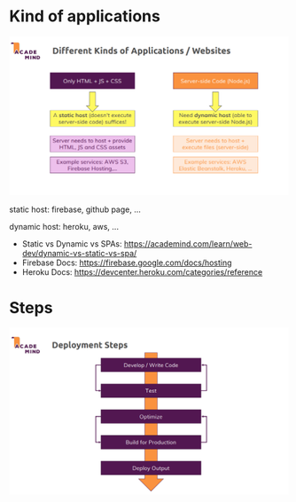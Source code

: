 # Kind of applications

![image-20200611221622261](assets/JS_Deploy/image-20200611221622261.png)

static host: firebase, github page, ...

dynamic host: heroku, aws, ...

- Static vs Dynamic vs SPAs: https://academind.com/learn/web-dev/dynamic-vs-static-vs-spa/
- Firebase Docs: https://firebase.google.com/docs/hosting
- Heroku Docs: https://devcenter.heroku.com/categories/reference

# Steps

![image-20200611221638104](assets/JS_Deploy/image-20200611221638104.png)